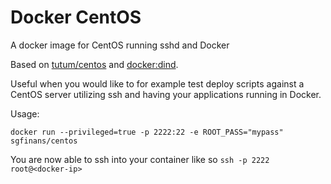 Docker CentOS
===
A docker image for CentOS running sshd and Docker

Based on [tutum/centos](https://hub.docker.com/r/tutum/centos/) and [docker:dind](https://hub.docker.com/_/docker/).

Useful when you would like to for example test deploy scripts against a CentOS server utilizing ssh and having your applications running in Docker.

Usage:

```docker run --privileged=true -p 2222:22 -e ROOT_PASS="mypass" sgfinans/centos```

You are now able to ssh into your container like so ```ssh -p 2222 root@<docker-ip>```
